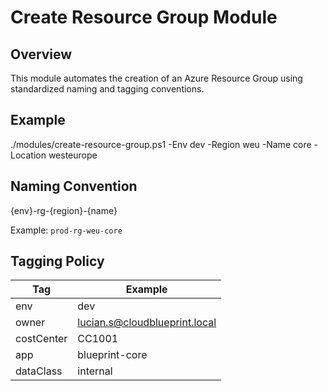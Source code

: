 # Create Resource Group Module

## Overview
This module automates the creation of an Azure Resource Group using standardized naming and tagging conventions.

## Example
./modules/create-resource-group.ps1 -Env dev -Region weu -Name core -Location westeurope


## Naming Convention
{env}-rg-{region}-{name}

Example: `prod-rg-weu-core`

## Tagging Policy
| Tag | Example |
|------|----------|
| env | dev |
| owner | lucian.s@cloudblueprint.local |
| costCenter | CC1001 |
| app | blueprint-core |
| dataClass | internal |
